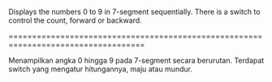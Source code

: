 Displays the numbers 0 to 9 in 7-segment sequentially.
There is a switch to control the count, forward or backward.

===================================================================================

Menampilkan angka 0 hingga 9 pada 7-segment secara berurutan.
Terdapat switch yang mengatur hitungannya, maju atau mundur.
